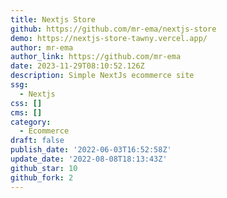 ```yaml
---
title: Nextjs Store
github: https://github.com/mr-ema/nextjs-store
demo: https://nextjs-store-tawny.vercel.app/
author: mr-ema
author_link: https://github.com/mr-ema
date: 2023-11-29T08:10:52.126Z
description: Simple NextJs ecommerce site
ssg:
  - Nextjs
css: []
cms: []
category:
  - Ecommerce
draft: false
publish_date: '2022-06-03T16:52:58Z'
update_date: '2022-08-08T18:13:43Z'
github_star: 10
github_fork: 2
---
```

